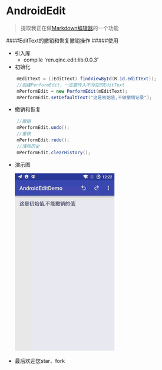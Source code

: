 # AndroidEdit
> 提取我正在做[Markdown编辑器](https://github.com/qinci/MarkdownEditors)的一个功能

####EditText的撤销和恢复撤销操作
#####使用
* 引入库
	* compile 'ren.qinc.edit:lib:0.0.3'
* 初始化

```java
    mEditText = ((EditText) findViewById(R.id.editText));
    //创建PerformEdit，一定要传入不为空的EditText
    mPerformEdit = new PerformEdit(mEditText);
    mPerformEdit.setDefaultText("这是初始值,不做撤销记录");
```

* 撤销和恢复

```java
	//撤销
	mPerformEdit.undo();
    //重做
    mPerformEdit.redo();
    //清除历史
    mPerformEdit.clearHistory();
```

* 演示图

	![Image](image/image.gif)

* 最后欢迎您star、fork

